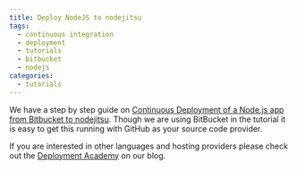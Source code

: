 ```yaml
---
title: Deploy NodeJS to nodejitsu
tags:
  - continuous integration
  - deployment
  - tutorials
  - bitbucket
  - nodejs
categories:
  - tutorials
---
```

We have a step by step guide on [Continuous Deployment of a Node.js app from Bitbucket to nodejitsu](http://blog.codeship.com/2013/10/23/how-to-deploy-a-node-js-app-from-bitbucket-to-nodejitsu.html). Though we are using BitBucket in the tutorial it is easy to get this running with GitHub as your source code provider.

If you are interested in other languages and hosting providers please check out the [Deployment Academy](http://blog.codeship.com/category/deployment-academy) on our blog.
